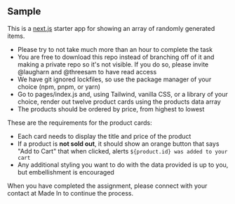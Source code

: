 ## Sample

This is a [next.js](https://nextjs.org) starter app for showing an array of randomly generated items.

* Please try to not take much more than an hour to complete the task
* You are free to download this repo instead of branching off of it and making a private repo so it's not visible. If you do so, please invite @laugharn and @threesam to have read access
* We have git ignored lockfiles, so use the package manager of your choice (npm, pnpm, or yarn)
* Go to pages/index.js and, using Tailwind, vanilla CSS, or a library of your choice, render out twelve product cards using the products data array
* The products should be ordered by price, from highest to lowest

These are the requirements for the product cards:

* Each card needs to display the title and price of the product
* If a product is **not sold out**, it should show an orange button that says "Add to Cart" that when clicked, alerts `${product.id} was added to your cart`
* Any additional styling you want to do with the data provided is up to you, but embellishment is encouraged

When you have completed the assignment, please connect with your contact at Made In to continue the process.